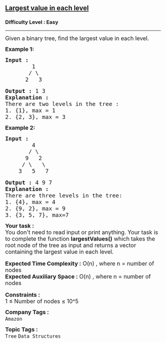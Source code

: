 <h2><a href="https://www.geeksforgeeks.org/problems/largest-value-in-each-level/1?page=3&category=Tree&company=Amazon,Microsoft,Flipkart,Google&difficulty=Easy,Medium,Hard&status=unsolved&sortBy=submissions">Largest value in each level</a></h2><h3>Difficulty Level : Easy</h3><hr><div class="problems_problem_content__Xm_eO"><p><span style="font-size:18px">Given a binary tree, find the largest value in each level.</span></p>

<p><strong><span style="font-size:18px">Example 1:</span></strong></p>

<pre><strong><span style="font-size:18px">Input :</span></strong>
<span style="font-size:18px">        1
       / \
      2   3 </span>

<span style="font-size:18px"><strong>Output :</strong> 1 3</span>
<strong><span style="font-size:18px">Explanation : </span></strong>
<span style="font-size:18px">There are two levels in the tree :
</span><span style="font-size:18px">1. {1}, max = 1</span>
<span style="font-size:18px">2. {2, 3}, max = 3</span></pre>

<p><strong><span style="font-size:18px">Example 2:</span></strong></p>

<pre><strong><span style="font-size:18px">Input :</span></strong>
<span style="font-size:18px">        4
       / \
      9   2
     / \   \
    3   5   7 </span>

<span style="font-size:18px"><strong>Output :</strong> 4 9 7</span>
<strong><span style="font-size:18px">Explanation : </span></strong>
<span style="font-size:18px">There are three levels in the tree:</span>
<span style="font-size:18px">1. {4}, max = 4</span>
<span style="font-size:18px">2. {9, 2}, max = 9</span>
<span style="font-size:18px">3. {3, 5, 7}, max=7</span></pre>

<div><strong><span style="font-size:18px">Your task :</span></strong></div>

<div><span style="font-size:18px">You don't need to read input or print anything. Your task is to complete the function <strong>largestValues()</strong> which takes the root node of the tree as input and returns a vector containing the largest value in each level.&nbsp;</span></div>

<div>&nbsp;</div>

<div><span style="font-size:18px"><strong>Expected Time Complexity :</strong> O(n) , where n = number of nodes</span></div>

<div><span style="font-size:18px"><strong>Expected Auxiliary Space :</strong> O(n) , where n = number of nodes</span></div>

<div>&nbsp;</div>

<div><strong><span style="font-size:18px">Constraints :&nbsp;</span></strong></div>

<div><span style="font-size:18px">1 ≤&nbsp;Number of nodes ≤&nbsp;10^5</span></div>
</div><p><span style=font-size:18px><strong>Company Tags : </strong><br><code>Amazon</code>&nbsp;<br><p><span style=font-size:18px><strong>Topic Tags : </strong><br><code>Tree</code>&nbsp;<code>Data Structures</code>&nbsp;